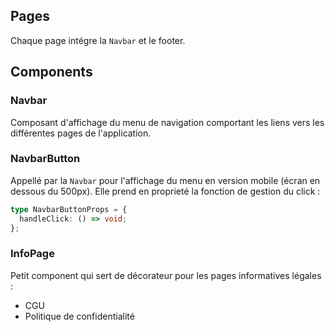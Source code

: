 ## Pages

Chaque page intégre la `Navbar` et le footer.

## Components

### Navbar
  Composant d'affichage du menu de navigation comportant les liens vers les différentes pages de l'application.

### NavbarButton
  Appellé par la `Navbar` pour l'affichage du menu en version mobile (écran en dessous du 500px).
  Elle prend en proprieté la fonction de gestion du click :

```typescript
type NavbarButtonProps = {
  handleClick: () => void;
};
```

### InfoPage
  Petit component qui sert de décorateur pour les pages informatives légales :
  - CGU
  - Politique de confidentialité